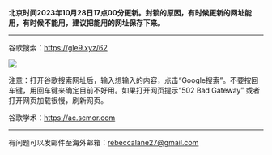 **北京时间2023年10月28日17点00分更新。封锁的原因，有时候更新的网址能用，有时候不能用，建议把能用的网址保存下来。** 

***

谷歌搜索：https://gle9.xyz/62

![](https://fastly.jsdelivr.net/gh/Alvin9999/pac2/softimag/google.png)

注意：打开谷歌搜索网址后，输入想输入的内容，点击“Google搜索”。不要按回车键，用回车键来确定目前不好用。如果打开网页提示“502 Bad Gateway” 或者打开网页加载很慢，刷新网页。

谷歌学术：https://ac.scmor.com

***

有问题可以发邮件至海外邮箱：rebeccalane27@gmail.com